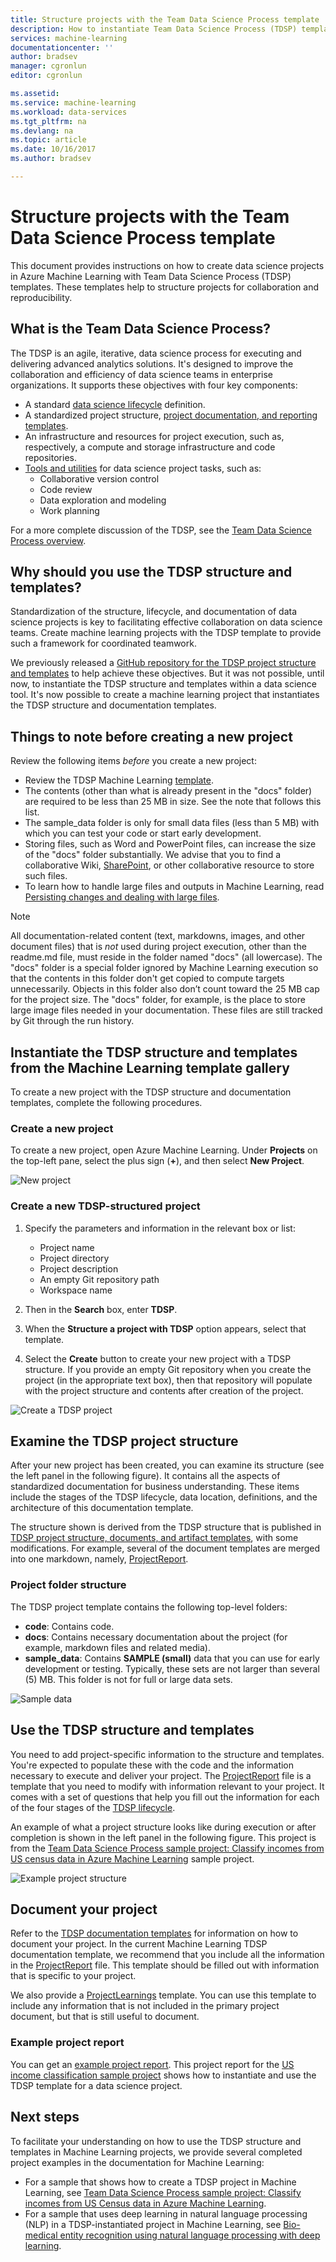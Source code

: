 ```yaml
---
title: Structure projects with the Team Data Science Process template | Microsoft Docs
description: How to instantiate Team Data Science Process (TDSP) templates in Azure Machine Learning that structure projects for collaboration
services: machine-learning
documentationcenter: ''
author: bradsev
manager: cgronlun
editor: cgronlun

ms.assetid: 
ms.service: machine-learning
ms.workload: data-services
ms.tgt_pltfrm: na
ms.devlang: na
ms.topic: article
ms.date: 10/16/2017
ms.author: bradsev

---
```


# Structure projects with the Team Data Science Process template

This document provides instructions on how to create data science projects in Azure Machine Learning with Team Data Science Process (TDSP) templates. These templates help to structure projects for collaboration and reproducibility. 


## What is the Team Data Science Process?
The TDSP is an agile, iterative, data science process for executing and delivering advanced analytics solutions. It's designed to improve the collaboration and efficiency of data science teams in enterprise organizations. It supports these objectives with four key components:

   * A standard [data science lifecycle](../team-data-science-process/lifecycle.md) definition.
   * A standardized project structure, [project documentation, and reporting templates](https://github.com/Azure/Azure-TDSP-ProjectTemplate).
   * An infrastructure and resources for project execution, such as, respectively, a compute and storage infrastructure and code repositories.
   * [Tools and utilities](https://github.com/Azure/Azure-TDSP-Utilities) for data science project tasks, such as:
      - Collaborative version control
      - Code review
      - Data exploration and modeling
      - Work planning

For a more complete discussion of the TDSP, see the [Team Data Science Process overview](../team-data-science-process/overview.md).

## Why should you use the TDSP structure and templates?
Standardization of the structure, lifecycle, and documentation of data science projects is key to facilitating effective collaboration on data science teams. Create machine learning projects with the TDSP template to provide such a framework for coordinated teamwork.

We previously released a [GitHub repository for the TDSP project structure and templates](https://github.com/Azure/Azure-TDSP-ProjectTemplate) to help achieve these objectives. But it was not possible, until now, to instantiate the TDSP structure and templates within a data science tool. It's now possible to create a machine learning project that instantiates the TDSP structure and documentation templates. 

## Things to note before creating a new project
Review the following items *before* you create a new project:
* Review the TDSP Machine Learning [template](https://aka.ms/tdspamlgithubrepo).
* The contents (other than what is already present in the "docs" folder) are required to be less than 25 MB in size. See the note that follows this list.
* The sample\_data folder is only for small data files (less than 5 MB) with which you can test your code or start early development.
* Storing files, such as Word and PowerPoint files, can increase the size of the "docs" folder substantially. We advise that you to find a collaborative Wiki, [SharePoint](https://products.office.com/en-us/sharepoint/collaboration), or other collaborative resource to store such files.
* To learn how to handle large files and outputs in Machine Learning, read [Persisting changes and dealing with large files](http://aka.ms/aml-largefiles).

> [!NOTE]
> All documentation-related content (text, markdowns, images, and other document files) that is *not* used during project execution, other than the readme.md file, must reside in the folder named "docs" (all lowercase). The "docs" folder is a special folder ignored by Machine Learning execution so that the contents in this folder don't get copied to compute targets unnecessarily. Objects in this folder also don’t count toward the 25 MB cap for the project size. The "docs" folder, for example, is the place to store large image files needed in your documentation. These files are still tracked by Git through the run history. 

## Instantiate the TDSP structure and templates from the Machine Learning template gallery
To create a new project with the TDSP structure and documentation templates, complete the following procedures.

### Create a new project
To create a new project, open Azure Machine Learning. Under **Projects** on the top-left pane, select the plus sign (**+**), and then select **New Project**.

![New project](./media/how-to-use-tdsp-in-azure-ml/instantiation-1.png)


### Create a new TDSP-structured project
   1. Specify the parameters and information in the relevant box or list:

      - Project name
      - Project directory
      - Project description
      - An empty Git repository path
      - Workspace name

   2. Then in the **Search** box, enter **TDSP**. 
   3. When the **Structure a project with TDSP** option appears, select that template. 
   4. Select the **Create** button to create your new project with a TDSP structure. If you provide an empty Git repository when you create the project (in the appropriate text box), then that repository will populate with the project structure and contents after creation of the project.

![Create a TDSP project](./media/how-to-use-tdsp-in-azure-ml/instantiation-2.png)


## Examine the TDSP project structure
After your new project has been created, you can examine its structure (see the left panel in the following figure). It contains all the aspects of standardized documentation for business understanding. These items include the stages of the TDSP lifecycle, data location, definitions, and the architecture of this documentation template. 

The structure shown is derived from the TDSP structure that is published in [TDSP project structure, documents, and artifact templates](https://github.com/Azure/Azure-TDSP-ProjectTemplate), with some modifications. For example, several of the document templates are merged into one markdown, namely, [ProjectReport](https://aka.ms/tdspamlgithubrepoprojectreport). 

### Project folder structure
The TDSP project template contains the following top-level folders:
   - **code**: Contains code.
   - **docs**: Contains necessary documentation about the project (for example, markdown files and related media).
   - **sample_data**: Contains **SAMPLE (small)** data that you can use for early development or testing. Typically, these sets are not larger than several (5) MB. This folder is not for full or large data sets.

![Sample data](./media/how-to-use-tdsp-in-azure-ml/instantiation-3.png)


## Use the TDSP structure and templates
You need to add project-specific information to the structure and templates. You're expected to populate these with the code and the information necessary to execute and deliver your project. The [ProjectReport](https://aka.ms/tdspamlgithubrepoprojectreport) file is a template that you need to modify with information relevant to your project. It comes with a set of questions that help you fill out the information for each of the four stages of the [TDSP lifecycle](../team-data-science-process/lifecycle.md).

An example of what a project structure looks like during execution or after completion is shown in the left panel in the following figure. This project is from the [Team Data Science Process sample project: Classify incomes from US census data in Azure Machine Learning](https://github.com/Azure/MachineLearningSamples-TDSPUCIAdultIncome) sample project.

![Example project structure](./media/how-to-use-tdsp-in-azure-ml/instantiation-4.png)

## Document your project
Refer to the [TDSP documentation templates](https://github.com/Azure/Azure-TDSP-ProjectTemplate) for information on how to document your project. In the current Machine Learning TDSP documentation template, we recommend that you include all the information in the [ProjectReport](https://aka.ms/tdspamlgithubrepoprojectreport) file. This template should be filled out with information that is specific to your project. 

We also provide a [ProjectLearnings](https://aka.ms/tdspamlgithubrepoprojectlearnings) template. You can use this template to include any information that is not included in the primary project document, but that is still useful to document. 

### Example project report
You can get an [example project report](https://github.com/Azure/MachineLearningSamples-TDSPUCIAdultIncome/blob/master/docs/deliverable_docs/ProjectReport.md). This project report for the [US income classification sample project](https://github.com/Azure/MachineLearningSamples-TDSPUCIAdultIncome) shows how to instantiate and use the TDSP template for a data science project.

## Next steps
To facilitate your understanding on how to use the TDSP structure and templates in Machine Learning projects, we provide several completed project examples in the documentation for Machine Learning:

- For a sample that shows how to create a TDSP project in Machine Learning, see [Team Data Science Process sample project: Classify incomes from US Census data in Azure Machine Learning](https://github.com/Azure/MachineLearningSamples-TDSPUCIAdultIncome).
- For a sample that uses deep learning in natural language processing (NLP) in a TDSP-instantiated project in Machine Learning, see [Bio-medical entity recognition using natural language processing with deep learning](https://github.com/Azure/MachineLearningSamples-BiomedicalEntityExtraction).

